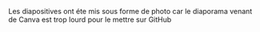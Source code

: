 Les diapositives ont éte mis sous forme de photo car le diaporama venant de Canva est trop lourd pour le mettre sur GitHub
